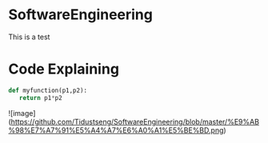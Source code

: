 # SoftwareEngineering
This is a test
# Code Explaining
```python
def myfunction(p1,p2):
   return p1*p2
``` 
![image] (https://github.com/Tidustseng/SoftwareEngineering/blob/master/%E9%AB%98%E7%A7%91%E5%A4%A7%E6%A0%A1%E5%BE%BD.png)
